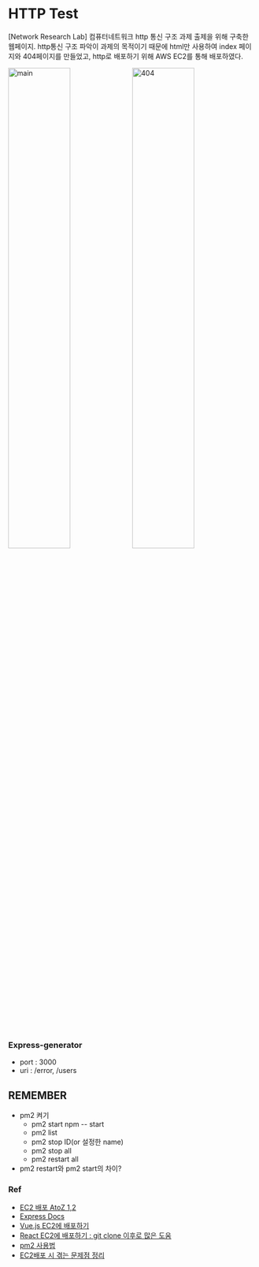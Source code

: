 # HTTP Test
[Network Research Lab] 컴퓨터네트워크 http 통신 구조 과제 출제을 위해 구축한 웹페이지. http통신 구조 파악이 과제의 목적이기 때문에 html만 사용하여 index 페이지와 404페이지를 만들었고, http로 배포하기 위해 AWS EC2를 통해 배포하였다.

<img src="https://user-images.githubusercontent.com/53554014/101783138-3b5e1f00-3b3d-11eb-8f53-283edad96b65.jpg" width=50% alt="main"></img><img src="https://user-images.githubusercontent.com/53554014/101783424-9abc2f00-3b3d-11eb-94bf-b9df6c727562.jpg" width=50% alt="404"></img>

### Express-generator
* port : 3000
* uri : /error, /users

## REMEMBER
* pm2 켜기
    - pm2 start npm -- start
    - pm2 list
    - pm2 stop ID(or 설정한 name)
    - pm2 stop all
    - pm2 restart all
* pm2 restart와 pm2 start의 차이?

### Ref
* [EC2 배포 AtoZ 1,2](https://victorydntmd.tistory.com/62?category=682759)
* [Express Docs](https://expressjs.com/ko/guide/routing.html)
* [Vue.js EC2에 배포하기](https://velog.io/@jdm1219/Express-EC2%EC%97%90-%EB%B0%B0%ED%8F%AC%ED%95%B4%EB%B3%B4%EA%B8%B02-cxjxkae7hd)
* [React EC2에 배포하기 : git clone 이후로 많은 도움](https://eomtttttt-develop.tistory.com/207?category=873489)
* [pm2 사용법](https://jybaek.tistory.com/716)
* [EC2배포 시 겪는 문제점 정리](https://devlog-h.tistory.com/16)
